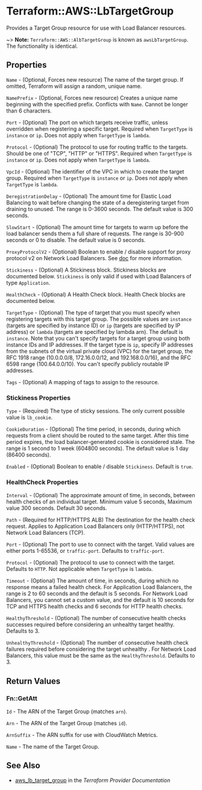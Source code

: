 # Terraform::AWS::LbTargetGroup

Provides a Target Group resource for use with Load Balancer resources.

~> **Note:** `Terraform::AWS::AlbTargetGroup` is known as `awsLbTargetGroup`. The functionality is identical.

## Properties

`Name` - (Optional, Forces new resource) The name of the target group. If omitted, Terraform will assign a random, unique name.

`NamePrefix` - (Optional, Forces new resource) Creates a unique name beginning with the specified prefix. Conflicts with `Name`. Cannot be longer than 6 characters.

`Port` - (Optional) The port on which targets receive traffic, unless overridden when registering a specific target. Required when `TargetType` is `instance` or `ip`. Does not apply when `TargetType` is `lambda`.

`Protocol` - (Optional) The protocol to use for routing traffic to the targets. Should be one of "TCP", "HTTP" or "HTTPS". Required when `TargetType` is `instance` or `ip`. Does not apply when `TargetType` is `lambda`.

`VpcId` - (Optional) The identifier of the VPC in which to create the target group. Required when `TargetType` is `instance` or `ip`. Does not apply when `TargetType` is `lambda`.

`DeregistrationDelay` - (Optional) The amount time for Elastic Load Balancing to wait before changing the state of a deregistering target from draining to unused. The range is 0-3600 seconds. The default value is 300 seconds.

`SlowStart` - (Optional) The amount time for targets to warm up before the load balancer sends them a full share of requests. The range is 30-900 seconds or 0 to disable. The default value is 0 seconds.

`ProxyProtocolV2` - (Optional) Boolean to enable / disable support for proxy protocol v2 on Network Load Balancers. See [doc](https://docs.aws.amazon.com/elasticloadbalancing/latest/network/load-balancer-target-groups.html#proxy-protocol) for more information.

`Stickiness` - (Optional) A Stickiness block. Stickiness blocks are documented below. `Stickiness` is only valid if used with Load Balancers of type `Application`.

`HealthCheck` - (Optional) A Health Check block. Health Check blocks are documented below.

`TargetType` - (Optional) The type of target that you must specify when registering targets with this target group. The possible values are `instance` (targets are specified by instance ID) or `ip` (targets are specified by IP address) or `lambda` (targets are specified by lambda arn). The default is `instance`. Note that you can't specify targets for a target group using both instance IDs and IP addresses. If the target type is `ip`, specify IP addresses from the subnets of the virtual private cloud (VPC) for the target group, the RFC 1918 range (10.0.0.0/8, 172.16.0.0/12, and 192.168.0.0/16), and the RFC 6598 range (100.64.0.0/10). You can't specify publicly routable IP addresses.

`Tags` - (Optional) A mapping of tags to assign to the resource.

### Stickiness Properties

`Type` - (Required) The type of sticky sessions. The only current possible value is `lb_cookie`.

`CookieDuration` - (Optional) The time period, in seconds, during which requests from a client should be routed to the same target. After this time period expires, the load balancer-generated cookie is considered stale. The range is 1 second to 1 week (604800 seconds). The default value is 1 day (86400 seconds).

`Enabled` - (Optional) Boolean to enable / disable `Stickiness`. Default is `true`.

### HealthCheck Properties

`Interval` - (Optional) The approximate amount of time, in seconds, between health checks of an individual target. Minimum value 5 seconds, Maximum value 300 seconds. Default 30 seconds.

`Path` - (Required for HTTP/HTTPS ALB) The destination for the health check request. Applies to Application Load Balancers only (HTTP/HTTPS), not Network Load Balancers (TCP).

`Port` - (Optional) The port to use to connect with the target. Valid values are either ports 1-65536, or `traffic-port`. Defaults to `traffic-port`.

`Protocol` - (Optional) The protocol to use to connect with the target. Defaults to `HTTP`. Not applicable when `TargetType` is `lambda`.

`Timeout` - (Optional) The amount of time, in seconds, during which no response means a failed health check. For Application Load Balancers, the range is 2 to 60 seconds and the default is 5 seconds. For Network Load Balancers, you cannot set a custom value, and the default is 10 seconds for TCP and HTTPS health checks and 6 seconds for HTTP health checks.

`HealthyThreshold` - (Optional) The number of consecutive health checks successes required before considering an unhealthy target healthy. Defaults to 3.

`UnhealthyThreshold` - (Optional) The number of consecutive health check failures required before considering the target unhealthy . For Network Load Balancers, this value must be the same as the `HealthyThreshold`. Defaults to 3.


## Return Values

### Fn::GetAtt

`Id` - The ARN of the Target Group (matches `arn`).

`Arn` - The ARN of the Target Group (matches `id`).

`ArnSuffix` - The ARN suffix for use with CloudWatch Metrics.

`Name` - The name of the Target Group.

## See Also

* [aws_lb_target_group](https://www.terraform.io/docs/providers/aws/r/lb_target_group.html) in the _Terraform Provider Documentation_